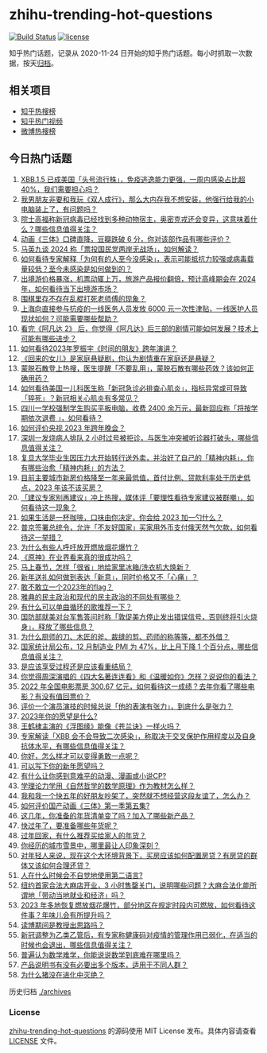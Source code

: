 # zhihu-trending-hot-questions

[![Build Status](https://github.com/justjavac/zhihu-trending-hot-questions/workflows/ci/badge.svg?branch=master)](https://github.com/justjavac/zhihu-trending-hot-questions/actions)
[![license](https://img.shields.io/github/license/justjavac/zhihu-trending-hot-questions)](https://github.com/justjavac/zhihu-trending-hot-questions/blob/master/LICENSE)

知乎热门话题，记录从 2020-11-24
日开始的知乎热门话题。每小时抓取一次数据，按天[归档](./archives)。

## 相关项目

- [知乎热搜榜](https://github.com/justjavac/zhihu-trending-top-search)
- [知乎热门视频](https://github.com/justjavac/zhihu-trending-hot-video)
- [微博热搜榜](https://github.com/justjavac/weibo-trending-hot-search)

## 今日热门话题

<!-- BEGIN -->
<!-- 最后更新时间 Mon Jan 02 2023 06:17:58 GMT+0800 (China Standard Time) -->

1. [XBB.1.5 已成美国「头号流行株」，免疫逃逸能力更强，一周内感染占比超 40%，我们需要担心吗？](https://www.zhihu.com/question/575945757)
1. [我男朋友非要和我玩《双人成行》，那么大内存我不想安装，他强行给我的小电脑装上了，有问题吗？](https://www.zhihu.com/question/509790183)
1. [院士高福称新冠病毒已经找到多种动物宿主，奥密克戎还会变异，这意味着什么？哪些信息值得关注？](https://www.zhihu.com/question/576102957)
1. [动画《三体》口碑直降，豆瓣跌破 6 分，你对该部作品有哪些评价？](https://www.zhihu.com/question/574819232)
1. [马英九谈 2024 称「票投国民党两岸无战场」，如何解读？](https://www.zhihu.com/question/576119936)
1. [如何看待专家解释「为何有的人至今没感染」，表示可能抵抗力较强或病毒载量较低？至今未感染是如何做到的？](https://www.zhihu.com/question/576109621)
1. [出境游价格暴涨，机票动辄上万，旅游产品报价翻倍，预计高峰期会在 2024 年，如何看待当下出境游市场？](https://www.zhihu.com/question/575904509)
1. [围棋里存不存在乱棍打死老师傅的现象？](https://www.zhihu.com/question/564619194)
1. [上海向直接参与抗疫的一线医务人员发放 6000 元一次性津贴，一线医护人员现状如何？可能需要哪些帮助？](https://www.zhihu.com/question/576101746)
1. [看完《阿凡达 2》 后，你觉得《阿凡达》后三部的剧情可能如何发展？技术上可能有哪些进步？](https://www.zhihu.com/question/573088080)
1. [如何看待2023年罗振宇《时间的朋友》跨年演讲？](https://www.zhihu.com/question/575943979)
1. [《回来的女儿》是家庭悬疑剧，你认为剧情重在家庭还是悬疑？](https://www.zhihu.com/question/574958706)
1. [蒙脱石散登上热搜，医生提醒「不要乱用」，蒙脱石散有哪些药效？该如何正确用药？](https://www.zhihu.com/question/576069656)
1. [如何看待美国一儿科医生称「新冠急诊必排查心肌炎」，指标异常或可导致「猝死」？新冠相关心肌炎有多常见？](https://www.zhihu.com/question/575722723)
1. [四川一学校强制学生购买平板电脑，收费 2400 余万元，最新回应称「将按学期依次退费 」，如何看待？](https://www.zhihu.com/question/575044959)
1. [如何评价央视 2023 年跨年晚会？](https://www.zhihu.com/question/575928178)
1. [深圳一发烧病人排队 2 小时过号被拒诊，与医生冲突被听诊器打破头，哪些信息值得关注？](https://www.zhihu.com/question/575712214)
1. [复旦大学毕业生因压力大开始转行送外卖，并治好了自己的「精神内耗」，你有哪些治愈「精神内耗」的方法？](https://www.zhihu.com/question/571890398)
1. [目前主要城市新房价格降至一年来最低值，首付比例、贷款利率处于历史低点，2023 年该不该买房？](https://www.zhihu.com/question/575905606)
1. [「建议专家别再建议」冲上热搜，媒体评「要理性看待专家建议被群嘲」，如何看待这一现象？](https://www.zhihu.com/question/575682151)
1. [如果生活是一杯咖啡，口味由你决定，你会给 2023 加一勺什么？](https://www.zhihu.com/question/575505039)
1. [普京签署总统令，允许「不友好国家」买家用外币支付俄天然气欠款，如何看待这一举措？](https://www.zhihu.com/question/575808753)
1. [为什么有些人呼吁放开燃放烟花爆竹？](https://www.zhihu.com/question/575194080)
1. [《原神》在业界看来真的很成功吗？](https://www.zhihu.com/question/424195477)
1. [马上春节，怎样「很省」地给家里冰箱/洗衣机大焕新？](https://www.zhihu.com/question/576056854)
1. [新年送礼如何做到表达「新意」，同时价格又不「心痛」？](https://www.zhihu.com/question/574815422)
1. [敢不敢立一个2023年的flag？](https://www.zhihu.com/question/576113898)
1. [雅典的民主政治和现代的民主政治的不同处有哪些？](https://www.zhihu.com/question/359091290)
1. [有什么可以单曲循环的歌推荐一下？](https://www.zhihu.com/question/576112760)
1. [国防部就美对台军售答问时称「敦促美方停止发出错误信号，否则终将引火烧身」，释放了哪些信息？](https://www.zhihu.com/question/575728689)
1. [为什么厨师的刀、木匠的斧、裁缝的剪、药师的称等等，都不外借？](https://www.zhihu.com/question/575305124)
1. [国家统计局公布，12 月制造业 PMI 为 47%，比上月下降 1 个百分点，哪些信息值得关注？](https://www.zhihu.com/question/575841318)
1. [是应该享受过程还是应该看重结局？](https://www.zhihu.com/question/575890100)
1. [你觉得周深演唱的《四大名著连连看》和《温暖如你》怎样？说说你的看法？](https://www.zhihu.com/question/575944037)
1. [2022 年全国电影票房 300.67 亿元，如何看待这一成绩？去年你看了哪些电影？有没有值回票价？](https://www.zhihu.com/question/576061385)
1. [评价一个演员演技的时候总说「他的表演有张力」，到底什么是张力？](https://www.zhihu.com/question/520006336)
1. [2023年你的愿望是什么?](https://www.zhihu.com/question/575736158)
1. [王鹤棣主演的《浮图缘》能像《苍兰诀》一样火吗？](https://www.zhihu.com/question/575056472)
1. [专家解读「XBB 会不会导致二次感染」，称取决于交叉保护作用程度以及自身抗体水平，有哪些信息值得关注？](https://www.zhihu.com/question/576108616)
1. [你好，怎么样才可以变得勇敢一点呢？](https://www.zhihu.com/question/576054292)
1. [可以写下你的新年愿望吗？](https://www.zhihu.com/question/575935443)
1. [有什么让你感到意难平的动漫、漫画或小说CP?](https://www.zhihu.com/question/570714937)
1. [学理论力学用《自然哲学的数学原理》作为教材怎么样？](https://www.zhihu.com/question/575546381)
1. [我和我一个快五年的好朋友吵架了，突然就不想经营这段友谊了，怎么办？](https://www.zhihu.com/question/575752196)
1. [如何评价国产动画《三体》第一季第五集?](https://www.zhihu.com/question/572851247)
1. [这几年，你准备的年货清单变了吗？加入了哪些新产品？](https://www.zhihu.com/question/510172985)
1. [快过年了，要准备哪些年货呢？](https://www.zhihu.com/question/511222144)
1. [过年回家，有什么推荐买给家人的年货？](https://www.zhihu.com/question/39873708)
1. [你经历的城市雪景中，哪里最让人印象深刻？](https://www.zhihu.com/question/573150458)
1. [对年轻人来说，现在这个大环境背景下，买房应该如何配置房贷？有房贷的群体又该如何合理还贷？](https://www.zhihu.com/question/574820108)
1. [人在什么时候会不自觉地使用第二语言?](https://www.zhihu.com/question/543909010)
1. [纽约首家合法大麻店开业，3 小时售罄关门，说明哪些问题？大麻合法化能所谓地「带动当地就业和经济」吗？](https://www.zhihu.com/question/575918075)
1. [2023 年多地恢复燃放烟花爆竹，部分地区在规定时段内可燃放，如何看待这件事？年味儿会有所提升吗？](https://www.zhihu.com/question/570150673)
1. [读博期间是教授出思路吗？](https://www.zhihu.com/question/559765033)
1. [新冠调整为乙类乙管后，有专家称健康码对疫情的管理作用已弱化，在适当的时候也会退出，哪些信息值得关注？](https://www.zhihu.com/question/575908027)
1. [普遍认为数学难学，你能说说数学到底难在哪里吗？](https://www.zhihu.com/question/436414098)
1. [产品说明书有没有必要出多个版本，适用于不同人群？](https://www.zhihu.com/question/575933791)
1. [为什么猪没在进化中灭绝？](https://www.zhihu.com/question/568678402)

<!-- END -->

历史归档 [./archives](./archives)

### License

[zhihu-trending-hot-questions](https://github.com/justjavac/zhihu-trending-hot-questions)
的源码使用 MIT License 发布。具体内容请查看 [LICENSE](./LICENSE) 文件。
